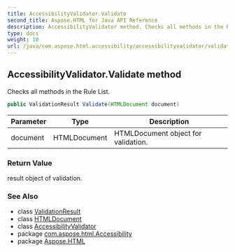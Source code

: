 ```yaml
---
title: AccessibilityValidator.Validate
second_title: Aspose.HTML for Java API Reference
description: AccessibilityValidator method. Checks all methods in the Rule List
type: docs
weight: 10
url: /java/com.aspose.html.accessibility/accessibilityvalidator/validate/
---
```

## AccessibilityValidator.Validate method

Checks all methods in the Rule List.

```java
public ValidationResult Validate(HTMLDocument document)
```

| Parameter | Type | Description |
| --- | --- | --- |
| document | HTMLDocument | HTMLDocument object for validation. |

### Return Value

result object of validation.

### See Also

* class [ValidationResult](../../../com.aspose.html.accessibility.results/validationresult/)
* class [HTMLDocument](../../../com.aspose.html/htmldocument/)
* class [AccessibilityValidator](../)
* package [com.aspose.html.Accessibility](../../../com.aspose.html.accessibility/)
* package [Aspose.HTML](../../../)
